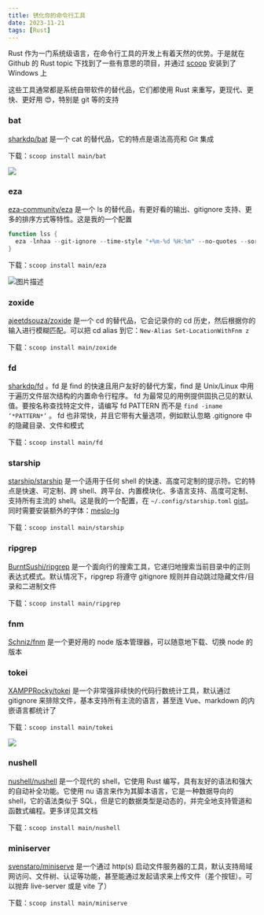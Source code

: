 ```yaml
---
title: 锈化你的命令行工具
date: 2023-11-21
tags: [Rust]
---
```


Rust 作为一门系统级语言，在命令行工具的开发上有着天然的优势。于是就在 Github 的 Rust topic 下找到了一些有意思的项目，并通过 [scoop](https://scoop.sh) 安装到了 Windows 上

这些工具通常都是系统自带软件的替代品，它们都使用 Rust 来重写，更现代、更快、更好用 😍，特别是 git 等的支持

### bat

[sharkdp/bat](https://github.com/sharkdp/bat) 是一个 cat 的替代品，它的特点是语法高亮和 Git 集成

下载：`scoop install main/bat`

![](https://imgur.com/rGsdnDe.png)

### eza

[eza-community/eza](https://github.com/eza-community/eza) 是一个 ls 的替代品，有更好看的输出、gitignore 支持、更多的排序方式等特性。这是我的一个配置

```powershell
function lss {
  eza -lnhaa --git-ignore --time-style "+%m-%d %H:%m" --no-quotes --sort type $args
}
```

下载：`scoop install main/eza`

![图片描述](/blog/rustify_eza.webp)

### zoxide

[ajeetdsouza/zoxide](https://github.com/ajeetdsouza/zoxide) 是一个 cd 的替代品，它会记录你的 cd 历史，然后根据你的输入进行模糊匹配。可以把 cd alias 到它：`New-Alias Set-LocationWithFnm z`

下载：`scoop install main/zoxide`

### fd

[sharkdp/fd](https://github.com/sharkdp/fd) 。fd 是 find 的快速且用户友好的替代方案，find 是 Unix/Linux 中用于遍历文件层次结构的内置命令行程序。 fd 为最常见的用例提供固执己见的默认值。要按名称查找特定文件，请编写 fd PATTERN 而不是 `find -iname ‘*PATTERN*’` 。 fd 也非常快，并且它带有大量选项，例如默认忽略 .gitignore 中的隐藏目录、文件和模式

下载：`scoop install main/fd`

### starship

[starship/starship](https://github.com/starship/starship) 是一个适用于任何 shell 的快速、高度可定制的提示符。它的特点是快速、可定制、跨 shell、跨平台、内置模块化、多语言支持、高度可定制、支持所有主流的 shell。这是我的一个配置，在 `~/.config/starship.toml` [gist](https://gist.github.com/Chilfish/ddd52f779d87c648374178b6c341bd55)。同时需要安装额外的字体：[meslo-lg](https://www.fontmirror.com/meslo-lg)

下载：`scoop install main/starship`

### ripgrep

[BurntSushi/ripgrep](https://github.com/BurntSushi/ripgrep) 是一个面向行的搜索工具，它递归地搜索当前目录中的正则表达式模式。默认情况下，ripgrep 将遵守 gitignore 规则并自动跳过隐藏文件/目录和二进制文件

下载：`scoop install main/ripgrep`

### fnm

[Schniz/fnm](https://github.com/Schniz/fnm) 是一个更好用的 node 版本管理器，可以随意地下载、切换 node 的版本

### tokei

[XAMPPRocky/tokei](https://github.com/XAMPPRocky/tokei) 是一个非常强非续快的代码行数统计工具，默认通过 gitignore 来排除文件，基本支持所有主流的语言，甚至连 Vue、markdown 的内嵌语言都统计了

下载：`scoop install main/tokei`

![](/blog/rustify_tokei.webp)

### nushell

[nushell/nushell](https://github.com/nushell/nushell) 是一个现代的 shell，它使用 Rust 编写，具有友好的语法和强大的自动补全功能。它使用 nu 语言来作为其脚本语言，它是一种数据导向的 shell，它的语法类似于 SQL，但是它的数据类型是动态的，并完全地支持管道和函数式编程。更多详见其文档

下载：`scoop install main/nushell`

### miniserver

[svenstaro/miniserve](https://github.com/svenstaro/miniserve) 是一个通过 http(s) 启动文件服务器的工具，默认支持局域网访问、文件树、认证等功能，甚至能通过发起请求来上传文件（差个按钮）。可以抛弃 live-server 或是 vite 了）

下载：`scoop install main/miniserve`
